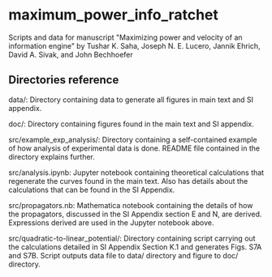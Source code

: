 # maximum_power_info_ratchet
Scripts and data for manuscript "Maximizing power and velocity of an information engine" by Tushar K. Saha, Joseph N. E. Lucero, Jannik Ehrich, David A. Sivak, and John Bechhoefer

## Directories reference

data/: Directory containing data to generate all figures in main text and SI appendix.

doc/: Directory containing figures found in the main text and SI appendix. 

src/example_exp_analysis/: Directory containing a self-contained example of how analysis of experimental data is done. README file contained in the directory explains further. 

src/analysis.ipynb: Jupyter notebook containing theoretical calculations that regenerate the curves found in the main text. Also has details about the calculations that can be found in the SI Appendix. 

src/propagators.nb: Mathematica notebook containing the details of how the propagators, discussed in the SI Appendix section E and N, are derived. Expressions derived are used in the Jupyter notebook above.

src/quadratic-to-linear_potential/: Directory containing script carrying out the calculations detailed in SI Appendix Section K.1 and generates Figs. S7A and S7B. Script outputs data file to data/ directory and figure to doc/ directory.
